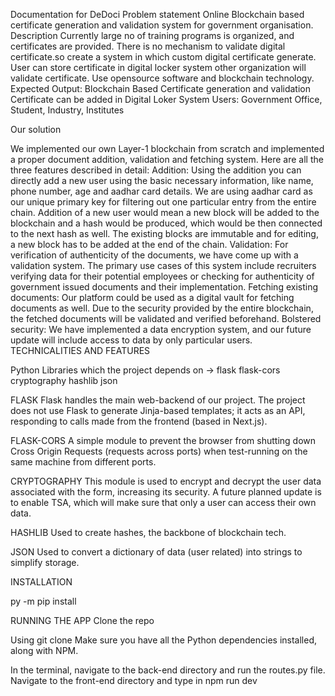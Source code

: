 Documentation for DeDoci
Problem statement
Online Blockchain based certificate generation and validation system for government organisation.
Description
Currently large no of training programs is organized, and certificates are provided. There is no mechanism to validate digital certificate.so create a system in which custom digital certificate generate. User can store certificate in digital locker system other organization will validate certificate. Use opensource software and blockchain technology. Expected Output: Blockchain Based Certificate generation and validation Certificate can be added in Digital Loker System Users: Government Office, Student, Industry, Institutes

Our solution

We implemented our own Layer-1 blockchain from scratch and implemented a proper document addition, validation and fetching system. 
Here are all the three features described in detail:
Addition: Using the addition you can directly add a new user using the basic necessary information, like name, phone number, age and aadhar card details. We are using aadhar card as our unique primary key for filtering out one particular entry from the entire chain. Addition of a new user would mean a new block will be added to the blockchain and a hash would be produced, which would be then connected to the next hash as well. The existing blocks are immutable and for editing, a new block has to be added at the end of the chain.
Validation: For verification of authenticity of the documents, we have come up with a validation system. The primary use cases of this system include recruiters verifying data for their potential employees or checking for authenticity of government issued documents and their implementation.
Fetching existing documents: Our platform could be used as a digital vault for fetching documents as well. Due to the security provided by the entire blockchain, the fetched documents will be validated and verified beforehand.
Bolstered security: We have implemented a data encryption system, and our future update will include access to data by only particular users.
TECHNICALITIES AND FEATURES



Python Libraries which the project depends on ->
flask 
flask-cors
cryptography
hashlib
json

FLASK
Flask handles the main web-backend of our project. The project does not use Flask to generate Jinja-based templates; it acts as an API, responding to calls made from the frontend (based in Next.js).

FLASK-CORS
A simple module to prevent the browser from shutting down Cross Origin Requests (requests across ports) when test-running on the same machine from different ports.

CRYPTOGRAPHY
This module is used to encrypt and decrypt the user data associated with the form, increasing its security. A future planned update is to enable TSA, which will make sure that only a user can access their own data.

HASHLIB
Used to create hashes, the backbone of blockchain tech.

JSON
Used to convert a dictionary of data (user related) into strings to simplify storage.



INSTALLATION

py -m pip install <dependancy name>



RUNNING THE APP
Clone the repo

Using git clone <repo-link>
Make sure you have all the Python dependencies installed, along with NPM.

In the terminal, navigate to the back-end directory and run the routes.py file.
Navigate to the front-end directory and type in npm run dev